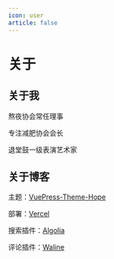 ```yaml
---
icon: user
article: false
---
```


# 关于

## 关于我

熬夜协会常任理事

专注减肥协会会长

退堂鼓一级表演艺术家

## 关于博客

主题：[VuePress-Theme-Hope](https://theme-hope.vuejs.press/zh/)

部署：[Vercel](http://vercel.com/)

搜索插件：[Algolia](https://crawler.algolia.com/admin/crawlers)

评论插件：[Waline](https://waline.js.org/)